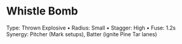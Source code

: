# Whistle Bomb
Type: Thrown Explosive • Radius: Small • Stagger: High • Fuse: 1.2s
Synergy: Pitcher (Mark setups), Batter (ignite Pine Tar lanes)
